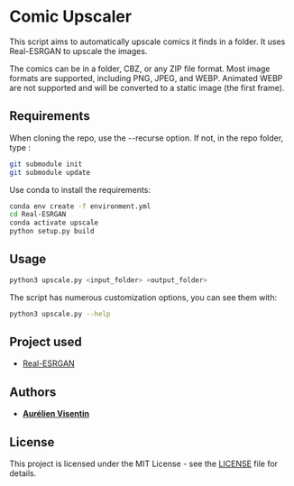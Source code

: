 # Comic Upscaler

This script aims to automatically upscale comics it finds in a folder. It uses Real-ESRGAN to upscale the images.

The comics can be in a folder, CBZ, or any ZIP file format.
Most image formats are supported, including PNG, JPEG, and WEBP.
Animated WEBP are not supported and will be converted to a static image (the first frame).

## Requirements

When cloning the repo, use the --recurse option. If not, in the repo folder, type :

```bash
git submodule init
git submodule update
```

Use conda to install the requirements:

```bash
conda env create -f environment.yml
cd Real-ESRGAN
conda activate upscale
python setup.py build
```

## Usage

```bash
python3 upscale.py <input_folder> <output_folder>
```

The script has numerous customization options, you can see them with:

```bash
python3 upscale.py --help
```

## Project used

- [Real-ESRGAN](https://github.com/xinntao/Real-ESRGAN)

## Authors

- [**Aurélien Visentin**](https://github.com/anvstin)

## License

This project is licensed under the MIT License - see the [LICENSE](LICENSE) file for details.
